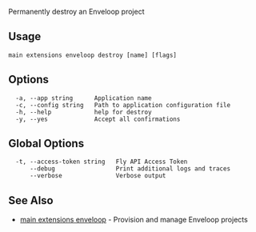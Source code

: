 Permanently destroy an Enveloop project

## Usage
~~~
main extensions enveloop destroy [name] [flags]
~~~

## Options

~~~
  -a, --app string      Application name
  -c, --config string   Path to application configuration file
  -h, --help            help for destroy
  -y, --yes             Accept all confirmations
~~~

## Global Options

~~~
  -t, --access-token string   Fly API Access Token
      --debug                 Print additional logs and traces
      --verbose               Verbose output
~~~

## See Also

* [main extensions enveloop](/docs/flyctl/main-extensions-enveloop/)	 - Provision and manage Enveloop projects

